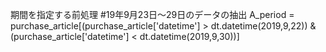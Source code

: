 期間を指定する前処理
#19年9月23日〜29日のデータの抽出
A_period = purchase_article[(purchase_article['datetime'] > dt.datetime(2019,9,22)) 
& (purchase_article['datetime'] < dt.datetime(2019,9,30))]
